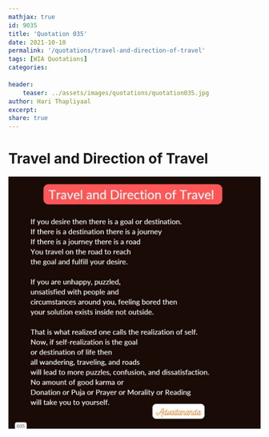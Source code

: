 ```yaml
---
mathjax: true
id: 9035
title: 'Quotation 035'
date: 2021-10-10
permalink: '/quotations/travel-and-direction-of-travel'
tags: [WIA Quotations] 
categories: 

header:
    teaser: ../assets/images/quotations/quotation035.jpg
author: Hari Thapliyaal 
excerpt:
share: true 
---
```


# Travel and Direction of Travel

![Travel and Direction of Travel](../assets/images/quotations/quotation035.jpg)
